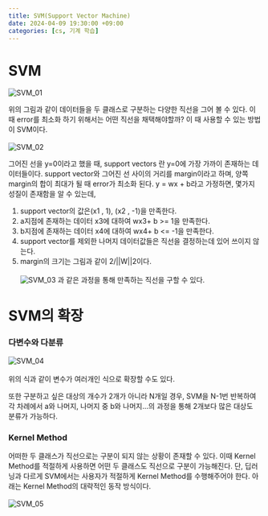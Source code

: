 ```yaml
---
title: SVM(Support Vector Machine)
date: 2024-04-09 19:30:00 +09:00
categories: [cs, 기계 학습]
---
```


# SVM
![SVM_01](https://github.com/patchpark/patchpark.github.io/assets/116805893/3cba32e6-8dca-444b-bd38-cbe16178925f)


위의 그림과 같이 데이터들을 두 클래스로 구분하는 다양한 직선을 그어 볼 수 있다. 이때 error를 최소화 하기 위해서는 어떤 직선을 채택해야할까? 이 때 사용할 수 있는 방법이 SVM이다.
<br><br>
![SVM_02](https://github.com/patchpark/patchpark.github.io/assets/116805893/049f1682-b25c-4af8-b943-59393cbc2124)


그어진 선을 y=0이라고 했을 때, support vectors 란 y=0에 가장 가까이 존재하는 데이터들이다. support vector와 그어진 선 사이의 거리를 margin이라고 하며, 양쪽 margin의 합이 최대가 될 때 error가 최소화 된다. y = wx + b라고 가정하면, 몇가지 성질이 존재함을 알 수 있는데, 
1) support vector의 값은(x1 , 1), (x2 , -1)을 만족한다.
2) a지점에 존재하는 데이터 x3에 대하여 wx3+ b >= 1을 만족한다.
3) b지점에 존재하는 데이터 x4에 대하여 wx4+ b <= -1을 만족한다.
4) support vector를 제외한 나머지 데이터값들은 직선을 결정하는데 있어 쓰이지 않는다.
5) margin의 크기는 그림과 같이 2/||W||2이다.
<br><br>
![SVM_03](https://github.com/patchpark/patchpark.github.io/assets/116805893/bdf660a9-391f-487f-8dba-d62ba20dafc0)
과 같은 과정을 통해 만족하는 직선을 구할 수 있다.

# SVM의 확장

### 다변수와 다분류
![SVM_04](https://github.com/patchpark/patchpark.github.io/assets/116805893/67841d21-e385-450e-b19a-443d0e581e1a)
<br><br>
위의 식과 같이 변수가 여러개인 식으로 확장할 수도 있다.

또한 구분하고 싶은 대상의 개수가 2개가 아니라 N개일 경우, SVM을 N-1번 반복하여 각 차례에서 a와 나머지, 나머지 중 b와 나머지...의 과정을 통해 2개보다 많은 대상도 분류가 가능하다.

### Kernel Method

어떠한 두 클래스가 직선으로는 구분이 되지 않는 상황이 존재할 수 있다. 이때 Kernel Method를 적절하게 사용하면 어떤 두 클래스도 직선으로 구분이 가능해진다. 단, 딥러닝과 다르게 SVM에서는 사용자가 적절하게 Kernel Method를 수행해주어야 한다. 아래는 Kernel Method의 대략적인 동작 방식이다.
<br><br>
![SVM_05](https://github.com/patchpark/patchpark.github.io/assets/116805893/b81ce359-e85b-415d-93d7-8e628159398c)